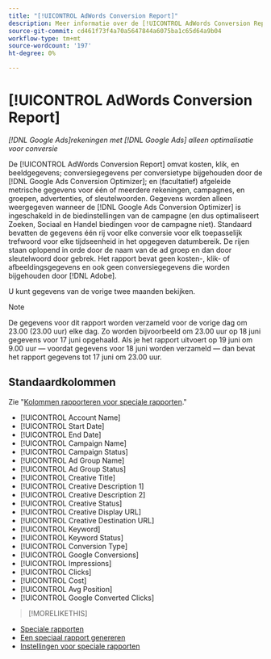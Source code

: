 ```yaml
---
title: "[!UICONTROL AdWords Conversion Report]"
description: Meer informatie over de [!UICONTROL AdWords Conversion Report].
source-git-commit: cd461f73f4a70a5647844a6075ba1c65d64a9b04
workflow-type: tm+mt
source-wordcount: '197'
ht-degree: 0%

---
```


# [!UICONTROL AdWords Conversion Report]

*[!DNL Google Ads]rekeningen met [!DNL Google Ads] alleen optimalisatie voor conversie*

De [!UICONTROL AdWords Conversion Report] omvat kosten, klik, en beeldgegevens; conversiegegevens per conversietype bijgehouden door de [!DNL Google Ads Conversion Optimizer]; en (facultatief) afgeleide metrische gegevens voor één of meerdere rekeningen, campagnes, en groepen, advertenties, of sleutelwoorden. Gegevens worden alleen weergegeven wanneer de [!DNL Google Ads Conversion Optimizer] is ingeschakeld in de biedinstellingen van de campagne (en dus optimaliseert Zoeken, Sociaal en Handel biedingen voor de campagne niet). Standaard bevatten de gegevens één rij voor elke conversie voor elk toepasselijk trefwoord voor elke tijdseenheid in het opgegeven datumbereik. De rijen staan oplopend in orde door de naam van de ad groep en dan door sleutelwoord door gebrek. Het rapport bevat geen kosten-, klik- of afbeeldingsgegevens en ook geen conversiegegevens die worden bijgehouden door [!DNL Adobe].

U kunt gegevens van de vorige twee maanden bekijken.

>[!NOTE]
>
>De gegevens voor dit rapport worden verzameld voor de vorige dag om 23.00 (23.00 uur) elke dag. Zo worden bijvoorbeeld om 23.00 uur op 18 juni gegevens voor 17 juni opgehaald. Als je het rapport uitvoert op 19 juni om 9.00 uur — voordat gegevens voor 18 juni worden verzameld — dan bevat het rapport gegevens tot 17 juni om 23.00 uur.

## Standaardkolommen

Zie &quot;[Kolommen rapporteren voor speciale rapporten](specialty-report-columns.md).&quot;

* [!UICONTROL Account Name]
* [!UICONTROL Start Date]
* [!UICONTROL End Date]
* [!UICONTROL Campaign Name]
* [!UICONTROL Campaign Status]
* [!UICONTROL Ad Group Name]
* [!UICONTROL Ad Group Status]
* [!UICONTROL Creative Title]
* [!UICONTROL Creative Description 1]
* [!UICONTROL Creative Description 2]
* [!UICONTROL Creative Status]
* [!UICONTROL Creative Display URL]
* [!UICONTROL Creative Destination URL]
* [!UICONTROL Keyword]
* [!UICONTROL Keyword Status]
* [!UICONTROL Conversion Type]
* [!UICONTROL Google Conversions]
* [!UICONTROL Impressions]
* [!UICONTROL Clicks]
* [!UICONTROL Cost]
* [!UICONTROL Avg Position]
* [!UICONTROL Google Converted Clicks]

>[!MORELIKETHIS]
* [Speciale rapporten](specialty-report-about.md)
* [Een speciaal rapport genereren](specialty-report-generate.md)
* [Instellingen voor speciale rapporten](specialty-report-settings.md)

